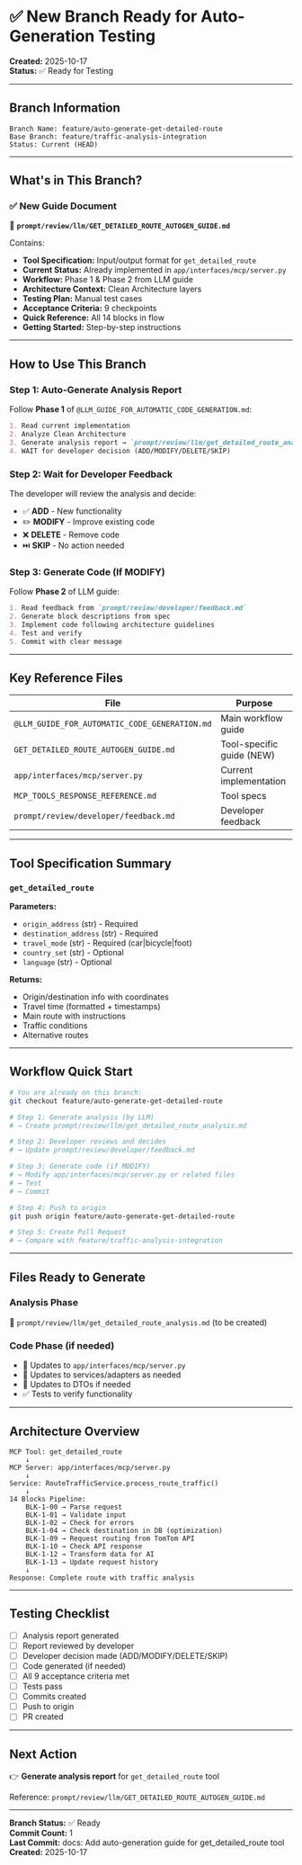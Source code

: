 # ✅ New Branch Ready for Auto-Generation Testing

**Created:** 2025-10-17  
**Status:** ✅ Ready for Testing

---

## Branch Information

```
Branch Name: feature/auto-generate-get-detailed-route
Base Branch: feature/traffic-analysis-integration
Status: Current (HEAD)
```

---

## What's in This Branch?

### ✅ New Guide Document
📄 **`prompt/review/llm/GET_DETAILED_ROUTE_AUTOGEN_GUIDE.md`**

Contains:
- **Tool Specification:** Input/output format for `get_detailed_route`
- **Current Status:** Already implemented in `app/interfaces/mcp/server.py`
- **Workflow:** Phase 1 & Phase 2 from LLM guide
- **Architecture Context:** Clean Architecture layers
- **Testing Plan:** Manual test cases
- **Acceptance Criteria:** 9 checkpoints
- **Quick Reference:** All 14 blocks in flow
- **Getting Started:** Step-by-step instructions

---

## How to Use This Branch

### Step 1: Auto-Generate Analysis Report
Follow **Phase 1** of `@LLM_GUIDE_FOR_AUTOMATIC_CODE_GENERATION.md`:

```markdown
1. Read current implementation
2. Analyze Clean Architecture
3. Generate analysis report → `prompt/review/llm/get_detailed_route_analysis.md`
4. WAIT for developer decision (ADD/MODIFY/DELETE/SKIP)
```

### Step 2: Wait for Developer Feedback
The developer will review the analysis and decide:
- ✅ **ADD** - New functionality
- ✏️ **MODIFY** - Improve existing code
- ❌ **DELETE** - Remove code
- ⏭️ **SKIP** - No action needed

### Step 3: Generate Code (If MODIFY)
Follow **Phase 2** of LLM guide:

```markdown
1. Read feedback from `prompt/review/developer/feedback.md`
2. Generate block descriptions from spec
3. Implement code following architecture guidelines
4. Test and verify
5. Commit with clear message
```

---

## Key Reference Files

| File | Purpose |
|------|---------|
| `@LLM_GUIDE_FOR_AUTOMATIC_CODE_GENERATION.md` | Main workflow guide |
| `GET_DETAILED_ROUTE_AUTOGEN_GUIDE.md` | Tool-specific guide (NEW) |
| `app/interfaces/mcp/server.py` | Current implementation |
| `MCP_TOOLS_RESPONSE_REFERENCE.md` | Tool specs |
| `prompt/review/developer/feedback.md` | Developer feedback |

---

## Tool Specification Summary

### `get_detailed_route`
**Parameters:**
- `origin_address` (str) - Required
- `destination_address` (str) - Required
- `travel_mode` (str) - Required (car|bicycle|foot)
- `country_set` (str) - Optional
- `language` (str) - Optional

**Returns:**
- Origin/destination info with coordinates
- Travel time (formatted + timestamps)
- Main route with instructions
- Traffic conditions
- Alternative routes

---

## Workflow Quick Start

```bash
# You are already on this branch:
git checkout feature/auto-generate-get-detailed-route

# Step 1: Generate analysis (by LLM)
# → Create prompt/review/llm/get_detailed_route_analysis.md

# Step 2: Developer reviews and decides
# → Update prompt/review/developer/feedback.md

# Step 3: Generate code (if MODIFY)
# → Modify app/interfaces/mcp/server.py or related files
# → Test
# → Commit

# Step 4: Push to origin
git push origin feature/auto-generate-get-detailed-route

# Step 5: Create Pull Request
# → Compare with feature/traffic-analysis-integration
```

---

## Files Ready to Generate

### Analysis Phase
📝 `prompt/review/llm/get_detailed_route_analysis.md` (to be created)

### Code Phase (if needed)
- 📝 Updates to `app/interfaces/mcp/server.py`
- 📝 Updates to services/adapters as needed
- 📝 Updates to DTOs if needed
- ✅ Tests to verify functionality

---

## Architecture Overview

```
MCP Tool: get_detailed_route
    ↓
MCP Server: app/interfaces/mcp/server.py
    ↓
Service: RouteTrafficService.process_route_traffic()
    ↓
14 Blocks Pipeline:
    BLK-1-00 → Parse request
    BLK-1-01 → Validate input
    BLK-1-02 → Check for errors
    BLK-1-04 → Check destination in DB (optimization)
    BLK-1-09 → Request routing from TomTom API
    BLK-1-10 → Check API response
    BLK-1-12 → Transform data for AI
    BLK-1-13 → Update request history
    ↓
Response: Complete route with traffic analysis
```

---

## Testing Checklist

- [ ] Analysis report generated
- [ ] Report reviewed by developer
- [ ] Developer decision made (ADD/MODIFY/DELETE/SKIP)
- [ ] Code generated (if needed)
- [ ] All 9 acceptance criteria met
- [ ] Tests pass
- [ ] Commits created
- [ ] Push to origin
- [ ] PR created

---

## Next Action

👉 **Generate analysis report** for `get_detailed_route` tool

Reference: `prompt/review/llm/GET_DETAILED_ROUTE_AUTOGEN_GUIDE.md`

---

**Branch Status:** ✅ Ready  
**Commit Count:** 1  
**Last Commit:** docs: Add auto-generation guide for get_detailed_route tool  
**Created:** 2025-10-17
